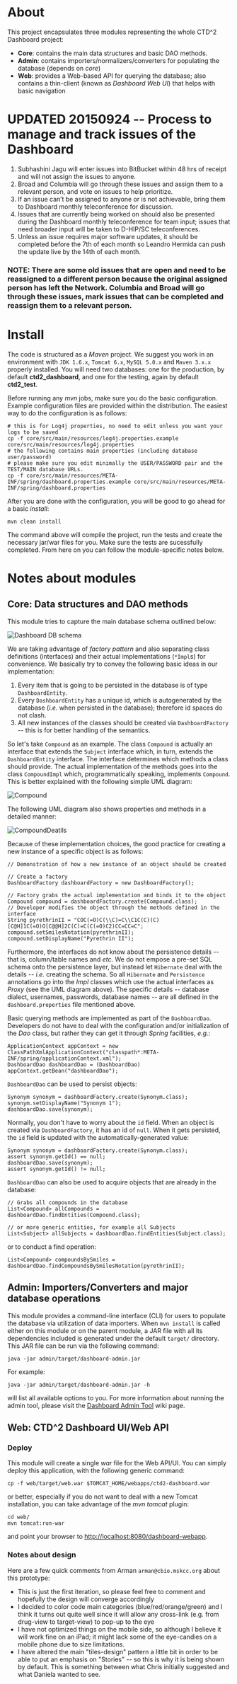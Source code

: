 # About
This project encapsulates three modules representing the whole CTD^2 Dashboard project:

* **Core**: contains the main data structures and basic DAO methods.
* **Admin**: contains importers/normalizers/converters for populating the database (depends on _core_)
* **Web**: provides a Web-based API for querying the database; also contains a thin-client (known as _Dashboard Web UI_) that helps with basic navigation

# UPDATED 20150924 -- Process to manage and track issues of the Dashboard
1. Subhashini Jagu will enter issues into BitBucket within 48 hrs of receipt and will not assign the issues to anyone.
2. Broad and Columbia will go through these issues and assign them to a relevant person, and vote on issues to help prioritize.
3. If an issue can’t be assigned to anyone or is not achievable, bring them to Dashboard monthly teleconference for discussion.
4. Issues that are currently being worked on should also be presented during the Dashboard monthly teleconference for team input; issues that need broader input will be taken to D-HIP/SC teleconferences.
5. Unless an issue requires major software updates, it should be completed before the 7th of each month so Leandro Hermida can push the update live by the 14th of each month.
### **NOTE:** There are some old issues that are open and need to be reassigned to a different person because the original assigned person has left the Network. Columbia and Broad will go through these issues, mark issues that can be completed and reassign them to a relevant person.  

# Install
The code is structured as a _Maven_ project. 
We suggest you work in an environment with `JDK 1.6.x`, `Tomcat 6.x`, `MySQL 5.0.x` and `Maven 3.x.x` properly installed.
You will need two databases: one for the production, by default **ctd2_dashboard**, and one for the testing, again by default **ctd2_test**.

Before running any _mvn_ jobs, make sure you do the basic configuration.
Example configuration files are provided within the distribution.
The easiest way to do the configuration is as follows:

	# this is for Log4j properties, no need to edit unless you want your logs to be saved
	cp -f core/src/main/resources/log4j.properties.example core/src/main/resources/log4j.properties
	# the following contains main properties (including database user/password)
	# please make sure you edit minimally the USER/PASSWORD pair and the TEST/MAIN database URLs.
	cp -f core/src/main/resources/META-INF/spring/dashboard.properties.example core/src/main/resources/META-INF/spring/dashboard.properties

After you are done with the configuration, you will be good to go ahead for a basic _install_:

	mvn clean install

The command above will compile the project, run the tests and create the necessary jar/war files for you.
Make sure the tests are sucessfully completed.
From here on you can follow the module-specific notes below.
  
# Notes about modules
## Core: Data structures and DAO methods
This module tries to capture the main database schema outlined below:

![Dashboard DB schema](https://bitbucket.org/cbio_mskcc/ctd2-dashboard/downloads/dashboard_schema.png)

We are taking advantage of _factory pattern_ and also separating class definitions (interfaces) and their actual implementations (`*Impl`s) for convenience.
We basically try to convey the following basic ideas in our implementation:

1. Every item that is going to be persisted in the database is of type `DashboardEntity`.
2. Every `DashboardEntity` has a unique id, which is autogenerated by the database (_i.e._ when persisted in the database); therefore id spaces do not clash.
3. All new instances of the classes should be created via `DashboardFactory` -- this is for better handling of the semantics.

So let's take `Compound` as an example.
The class `Compound` is actually an interface that extends the `Subject` interface which, in turn, extends the `DashboardEntity` interface.
The interface determines which methods a class should provide.
The actual implementation of the methods goes into the class `CompoundImpl` which, programmatically speaking, implements `Compound`.
This is better explained with the following simple UML diagram:

![Compound](https://bitbucket.org/cbio_mskcc/ctd2-dashboard/downloads/sampleClassDiagram.png)

The following UML diagram also shows properties and methods in a detailed manner:

![CompoundDeatils](https://bitbucket.org/cbio_mskcc/ctd2-dashboard/downloads/sampleClassDiagramDetails.png)

Because of these implementation choices, the good practice for creating a new instance of a specific object is as follows:

	// Demonstration of how a new instance of an object should be created

	// Create a factory
	DashboardFactory dashboardFactory = new DashboardFactory();

	// Factory grabs the actual implementation and binds it to the object
	Compound compound = dashboardFactory.create(Compound.class);
	// Developer modifies the object through the methods defined in the interface
	String pyrethrinII = "COC(=O)C(\\C)=C\\C1C(C)(C)[C@H]1C(=O)O[C@@H]2C(C)=C(C(=O)C2)CC=CC=C";
	compound.setSmilesNotation(pyrethrinII);
	compound.setDisplayName("Pyrethrin II");

Furthermore, the interfaces do not know about the persistence details -- that is, column/table names and _etc_.
We do not empose a pre-set SQL schema onto the persistence layer, but instead let `Hibernate` deal with the details -- *i.e.* creating the schema.
So all `Hibernate` and `Persistence` annotations go into the _*Impl*_ classes which use the actual interfaces as *Proxy* (see the UML diagram above). 
The specific details -- database dialect, usernames, passwords, database names -- are all defined in the `dashboard.properties` file mentioned above.

Basic querying methods are implemented as part of the `DashboardDao`.
Developers do not have to deal with the configuration and/or initialization of the _Dao_ class, 
but rather they can get it through _Spring_ facilities, _e.g._:

	ApplicationContext appContext = new ClassPathXmlApplicationContext("classpath*:META-INF/spring/applicationContext.xml");
	DashboardDao dashboardDao = (DashboardDao) appContext.getBean("dashboardDao");

`DashboardDao` can be used to persist objects:

	Synonym synonym = dashboardFactory.create(Synonym.class);
	synonym.setDisplayName("Synonym 1");
	dashboardDao.save(synonym);

Normally, you don't have to worry about the `id` field.
When an object is created via `DashboardFactory`, it has an id of `null`.
When it gets persisted, the `id` field is updated with the automatically-generated value:

	Synonym synonym = dashboardFactory.create(Synonym.class);
	assert synonym.getId() == null;
	dashboardDao.save(synonym);
	assert synonym.getId() != null;

`DashboardDao` can also be used to acquire objects that are already in the database:

	// Grabs all compounds in the database
	List<Compound> allCompounds = dashboardDao.findEntities(Compound.class);

	// or more generic entities, for example all Subjects
	List<Subject> allSubjects = dashboardDao.findEntities(Subject.class);

or to conduct a find operation:

	List<Compound> compoundsBySmiles = dashboardDao.findCompoundsBySmilesNotation(pyrethrinII);

## Admin: Importers/Converters and major database operations 
This module provides a command-line interface (CLI) for users to populate the database via utilization of data importers.
When `mvn install` is called either on this module or on the parent module, 
a JAR file with all its dependencies included is generated under the default `target/` directory.
This JAR file can be run via the following command:

	java -jar admin/target/dashboard-admin.jar

For example:

	java -jar admin/target/dashboard-admin.jar -h

will list all available options to you.  For more information about running the admin tool, please visit the [Dashboard Admin Tool](https://bitbucket.org/cbio_mskcc/ctd2-dashboard/wiki/Dashboard%20Admin%20Tool) wiki page.

## Web: CTD^2 Dashboard UI/Web API
### Deploy
This module will create a single _war_ file for the Web API/UI.
You can simply deploy this application, with the following generic command:

	cp -f web/target/web.war $TOMCAT_HOME/webapps/ctd2-dashboard.war

or better, especially if you do not want to deal with a new Tomcat installation, you can take advantage of the _mvn tomcat_ plugin:

	cd web/
	mvn tomcat:run-war

and point your browser to [http://localhost:8080/dashboard-webapp](http://localhost:8080/dashboard-webapp).

### Notes about design
Here are a few quick comments from Arman `arman@cbio.mskcc.org` about this prototype:

 * This is just the first iteration, so please feel free to comment and hopefully the design will converge accordingly
 * I decided to color code main categories (blue/red/orange/green) and I think it turns out quite well since it will allow any cross-link (e.g. from drug-view to target-view) to pop-up to the eye
 * I have not optimized things on the mobile side, so although I believe it will work fine on an iPad; it might lack some of the eye-candies on a mobile phone due to size limitations.
 * I have altered the main "tiles-design" pattern a little bit in order to be able to put an emphasis on "Stories" -- so this is why it is being shown by default. This is something between what Chris initially suggested and what Daniela wanted to see.